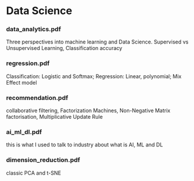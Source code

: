 # Data Science

### data_analytics.pdf ###
Three perspectives into machine learning and Data Science. Supervised vs Unsupervised Learning, Classification accuracy


### regression.pdf ###
Classification: Logistic and Softmax; Regression: Linear, polynomial; Mix Effect model

### recommendation.pdf ###
collaborative filtering, Factorization Machines, Non-Negative Matrix factorisation, Multiplicative Update Rule

### ai_ml_dl.pdf ###
this is what I used to talk to industry about what is AI, ML and DL

### dimension_reduction.pdf ###
classic PCA and t-SNE

